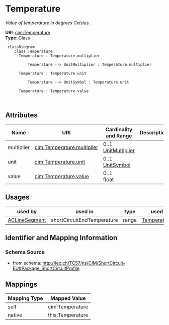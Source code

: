 # Temperature


_Value of temperature in degrees Celsius._





**URI**: [cim:Temperature](http://iec.ch/TC57/CIM100#Temperature)<br />
**Type**: Class




```mermaid
 classDiagram
    class Temperature
      Temperature : Temperature.multiplier
        
          Temperature --> UnitMultiplier : Temperature.multiplier
        
      Temperature : Temperature.unit
        
          Temperature --> UnitSymbol : Temperature.unit
        
      Temperature : Temperature.value
        
      
```




<!-- no inheritance hierarchy -->


## Attributes


| Name | URI | Cardinality and Range | Description | Inheritance |
| ---  | --- | --- | --- | --- |
| multiplier | [cim:Temperature.multiplier](http://iec.ch/TC57/CIM100#Temperature.multiplier) | 0..1 <br />  [UnitMultiplier](UnitMultiplier.md)  |  | direct |
| unit | [cim:Temperature.unit](http://iec.ch/TC57/CIM100#Temperature.unit) | 0..1 <br />  [UnitSymbol](UnitSymbol.md)  |  | direct |
| value | [cim:Temperature.value](http://iec.ch/TC57/CIM100#Temperature.value) | 0..1 <br />  float  |  | direct |





## Usages

| used by | used in | type | used |
| ---  | --- | --- | --- |
| [ACLineSegment](ACLineSegment.md) | shortCircuitEndTemperature | range | [Temperature](Temperature.md) |






## Identifier and Mapping Information







### Schema Source


* from schema: http://iec.ch/TC57/ns/CIM/ShortCircuit-EU#Package_ShortCircuitProfile





## Mappings

| Mapping Type | Mapped Value |
| ---  | ---  |
| self | cim:Temperature |
| native | this:Temperature |




